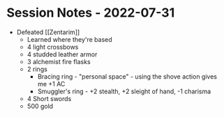 # Session Notes - 2022-07-31

* Defeated [[Zentarim]]
  * Learned where they're based
  * 4 light crossbows
  * 4 studded leather armor
  * 3 alchemist fire flasks
  * 2 rings
    * Bracing ring - "personal space" - using the shove action gives me +1 AC
    * Smuggler's ring - +2 stealth, +2 sleight of hand, -1 charisma
  * 4 Short swords
  * 500 gold